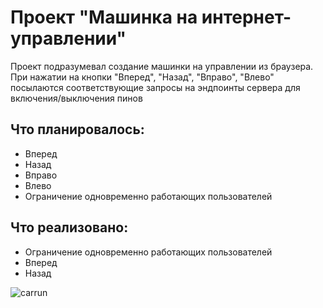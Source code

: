 
# Проект "Машинка на интернет-управлении" #
Проект подразумевал создание машинки на управлении из браузера. При нажатии на кнопки "Вперед", "Назад", "Вправо", "Влево"
посылаются соответствующие запросы на эндпоинты сервера для включения/выключения пинов

## Что планировалось: ## 
* Вперед
* Назад
* Вправо
* Влево
* Ограничение одновременно работающих пользователей
## Что реализовано: ## 
* Ограничение одновременно работающих пользователей
* Вперед
* Назад 

![carrun](https://user-images.githubusercontent.com/73338488/209535558-9c0f5dc6-c82f-457f-bd18-3eb4248c4308.jpg)

